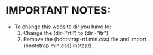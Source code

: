 # IMPORTANT NOTES:
- To change this website dir you have to:
    1. Change the (dir="rtl") to (dir="ltr").
    2. Remove the (bootstrap-rtl.min.css) file and import (bootstrap.min.css) instead.